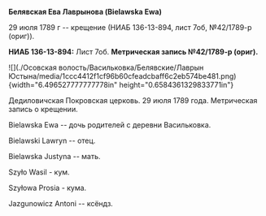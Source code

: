 **Белявская Ева Лаврынова (Bielawska Ewa)**

29 июля 1789 г -- крещение (НИАБ 136-13-894, лист 7об, №42/1789-р
(ориг)).

**НИАБ 136-13-894:** Лист 7об. **Метрическая запись №42/1789-р (ориг).**

![](./Осовская волость/Васильковка/Белявские/Лаврын Юстына/media/1ccc4412f1cf96b60cfeadcbaff6c2eb574be481.png){width="6.496527777777778in"
height="0.6584361329833771in"}

Дедиловичская Покровская церковь. 29 июля 1789 года. Метрическая запись
о крещении.

Bielawska Ewa -- дочь родителей с деревни Васильковка.

Bielawski Lawryn -- отец.

Bielawska Justyna -- мать.

Szyło Wasil - кум.

Szyłowa Prosia - кума.

Jazgunowicz Antoni -- ксёндз.

